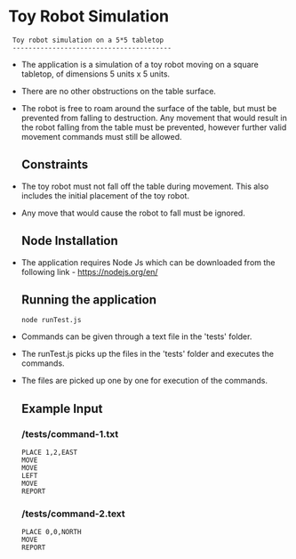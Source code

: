 # Toy Robot Simulation

     Toy robot simulation on a 5*5 tabletop
     ----------------------------------------
- The application is a simulation of a toy robot moving on a square tabletop,
  of dimensions 5 units x 5 units.
- There are no other obstructions on the table surface.
- The robot is free to roam around the surface of the table, but must be
  prevented from falling to destruction. Any movement that would result in the
  robot falling from the table must be prevented, however further valid
  movement commands must still be allowed.

  Constraints
  -----------
- The toy robot must not fall off the table during movement. This also
  includes the initial placement of the toy robot.
- Any move that would cause the robot to fall must be ignored.

  Node Installation
  -------------------
- The application requires Node Js which can be downloaded from the following link - https://nodejs.org/en/

  Running the application
  ------------------------
  ```
  node runTest.js
  ```
- Commands can be given through a text file in the 'tests' folder.
- The runTest.js picks up the files in the 'tests' folder and executes the commands.
- The files are picked up one by one for execution of the commands.

  Example Input
  ------------------------
  ### /tests/command-1.txt
  ```
  PLACE 1,2,EAST
  MOVE
  MOVE
  LEFT
  MOVE
  REPORT
  ```

  ### /tests/command-2.text
  ```
  PLACE 0,0,NORTH
  MOVE
  REPORT
  ```
